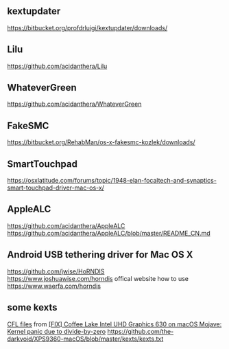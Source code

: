 ## kextupdater
https://bitbucket.org/profdrluigi/kextupdater/downloads/  

## Lilu 
https://github.com/acidanthera/Lilu  

## WhateverGreen 
https://github.com/acidanthera/WhateverGreen  

## FakeSMC  
https://bitbucket.org/RehabMan/os-x-fakesmc-kozlek/downloads/  


## SmartTouchpad  
https://osxlatitude.com/forums/topic/1948-elan-focaltech-and-synaptics-smart-touchpad-driver-mac-os-x/  

## AppleALC  
https://github.com/acidanthera/AppleALC  
https://github.com/acidanthera/AppleALC/blob/master/README_CN.md

## Android USB tethering driver for Mac OS X  

https://github.com/jwise/HoRNDIS  
https://www.joshuawise.com/horndis  offical website
how to use  
https://www.waerfa.com/horndis  

## some kexts
[CFL files](https://drive.firewolf.science/public/CFLFB/) from [[FIX] Coffee Lake Intel UHD Graphics 630 on macOS Mojave: Kernel panic due to divide-by-zero](https://www.tonymacx86.com/threads/fix-coffee-lake-intel-uhd-graphics-630-on-macos-mojave-kernel-panic-due-to-divide-by-zero.261687/)
https://github.com/the-darkvoid/XPS9360-macOS/blob/master/kexts/kexts.txt  
